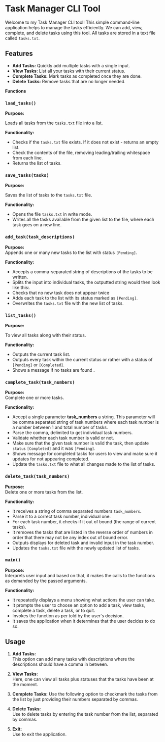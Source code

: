 # Task Manager CLI Tool

Welcome to my Task Manager CLI tool! This simple command-line application helps to manage the tasks efficiently. We can add, view, complete, and delete tasks using this tool. All tasks are stored in a text file called `tasks.txt`.

## Features

- **Add Tasks:** Quickly add multiple tasks with a single input.
- **View Tasks:** List all your tasks with their current status.
- **Complete Tasks:** Mark tasks as completed once they are done.
- **Delete Tasks:** Remove tasks that are no longer needed.


**Functions**

### `load_tasks()`

**Purpose:**  

Loads all tasks from the `tasks.txt` file into a list.

**Functionality:**  

- Checks if the `tasks.txt` file exists. If it does not exist - returns an empty list.
- Check the contents of the file, removing leading/trailing whitespace from each line.
- Returns the list of tasks.

### `save_tasks(tasks)`

**Purpose:**  

Saves the list of tasks to the `tasks.txt` file.

**Functionality:**
- Opens the file `tasks.txt` in write mode.
 - Writes all the tasks available from the given list to the file, where each task goes on a new line.

### `add_task(task_descriptions)`

**Purpose:**  
Appends one or many new tasks to the list with status `[Pending]`.

**Functionality:**  
- Accepts a comma-separated string of descriptions of the tasks to be written.
- Splits the input into individual tasks, the outputted string would then look like this:.
- Checks that no new task does not appear twice
- Adds each task to the list with its status marked as `[Pending]`.
- Overwrites the `tasks.txt` file with the new list of tasks.

### `list_tasks()`

**Purpose:** 

To view all tasks along with their status.

**Functionality:** 

- Outputs the current task list.
- Outputs every task within the current status or rather with a status of `[Pending]` or `[Completed]`.
- Shows a message if no tasks are found .
### `complete_task(task_numbers)`

**Purpose:**  
Complete one or more tasks.

**Functionality:**  
- Accept a single parameter **task_numbers** a string. This parameter will be comma separated string of task numbers where each task number is a number between 1 and total number of tasks.
- Parse the comma, delimited to get individual task numbers.
- Validate whether each task number is valid or not.
- Make sure that the given task number is valid the task, then update `status` `[Completed]` and it was `[Pending]`.
- Shows message for completed tasks for users to view and make sure it updates for not appearing completed.
- Update the `tasks.txt` file to what all changes made to the list of tasks.

### `delete_task(task_numbers)`

**Purpose:**  
Delete one or more tasks from the list.

**Functionality:**  
- It receives a string of comma separated numbers `task_numbers`.
- Parse it to a correct task number, individual one.
- For each task number, it checks if it out of bound (the range of current tasks).
- It removes the tasks that are listed in the reverse order of numbers in order that there may not be any index out of bound error.
- Outputs displays for deleted task and invalid input in the task number.
 - Updates the `tasks.txt` file with the newly updated list of tasks.

### `main()`

**Purpose:**  
Interprets user input and based on that, it makes the calls to the functions as demanded by the passed arguments.

**Functionality:**  
- It repeatedly displays a menu showing what actions the user can take.
- It prompts the user to choose an option to add a task, view tasks, complete a task, delete a task, or to quit.
- Invokes the function as per told by the user's decision.
- It saves the application when it determines that the user decides to do so.

## Usage

1. **Add Tasks:**  
   This option can add many tasks with descriptions where the descriptions should have a comma in between.

2. **View Tasks:**  
   Here, one can view all tasks plus statuses that the tasks have been at the moment.

3. **Complete Tasks:**
Use the following option to checkmark the tasks from the list by just providing their numbers separated by commas.

4. **Delete Tasks:**  
  Use to delete tasks by entering the task number from the list, separated by commas.

5. **Exit:**  
  Use to exit the application.
